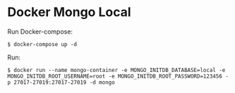 # Docker Mongo Local

Run Docker-compose:
```
$ docker-compose up -d
```

Run:
```
$ docker run --name mongo-container -e MONGO_INITDB_DATABASE=local -e MONGO_INITDB_ROOT_USERNAME=root -e MONGO_INITDB_ROOT_PASSWORD=123456 -p 27017-27019:27017-27019 -d mongo
```